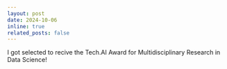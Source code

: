 ```yaml
---
layout: post
date: 2024-10-06
inline: true
related_posts: false
---
```


I got selected to recive the Tech.AI Award for Multidisciplinary Research in Data Science! 
